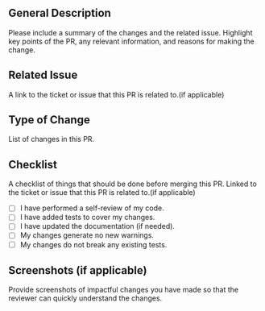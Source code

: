 ## General Description

Please include a summary of the changes and the related issue. Highlight key points of the PR, any relevant information, and reasons for making the change.

## Related Issue

A link to the ticket or issue that this PR is related to.(if applicable)

## Type of Change

List of changes in this PR.

## Checklist

A checklist of things that should be done before merging this PR. Linked to the ticket or issue that this PR is related to.(if applicable)

- [ ] I have performed a self-review of my code.
- [ ] I have added tests to cover my changes.
- [ ] I have updated the documentation (if needed).
- [ ] My changes generate no new warnings.
- [ ] My changes do not break any existing tests.

## Screenshots (if applicable)

Provide screenshots of impactful changes you have made so that the reviewer can quickly understand the changes.
